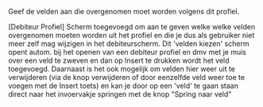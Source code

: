 Geef de velden aan die overgenomen moet worden volgens dit profiel.

[Debiteur Profiel] Scherm toegevoegd om aan te geven welke welke velden overgenomen moeten worden uit het profiel en die je dus als gebruiker niet meer zelf mag wijzigen in het debiteurscherm. Dit 'velden kiezen' scherm opent autom. bij het openen van een debiteur profiel en dmv met je muis over een veld te zweven en dan op Insert te drukken wordt het veld toegevoegd. Daarnaast is het ook mogelijk om velden hier weer uit te verwijderen (via de knop verwijderen of door eenzelfde veld weer toe te voegen met de Insert toets) en kan je door op een 'veld' te gaan staan direct naar het invoervakje springen met de knop "Spring naar veld" 
